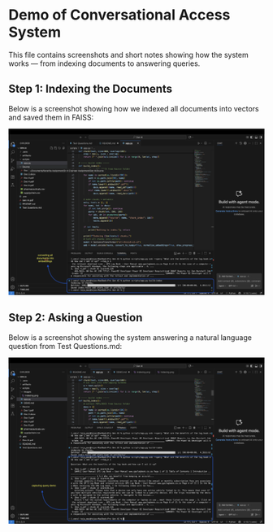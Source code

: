 # Demo of Conversational Access System  

This file contains screenshots and short notes showing how the system works — from indexing documents to answering queries.

## Step 1: Indexing the Documents  

Below is a screenshot showing how we indexed all documents into vectors and saved them in FAISS:

![Indexing Screenshot](./images/indexing.png)

## Step 2: Asking a Question  

Below is a screenshot showing the system answering a natural language question from Test Questions.md:

![Ask Screenshot](./images/Ask.png)
